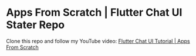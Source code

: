 # Apps From Scratch | Flutter Chat UI Stater Repo

Clone this repo and follow my YouTube video: [Flutter Chat UI Tutorial | Apps From Scratch](https://youtu.be/h-igXZCCrrc)
